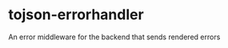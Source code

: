 tojson-errorhandler
===================
An error middleware for the backend that sends rendered errors